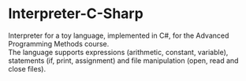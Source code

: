 # Interpreter-C-Sharp
Interpreter for a toy language, implemented in C#, for the Advanced Programming Methods course. <br>
The language supports expressions (arithmetic, constant, variable), 
statements (if, print, assignment) and file manipulation (open, read and close files).
